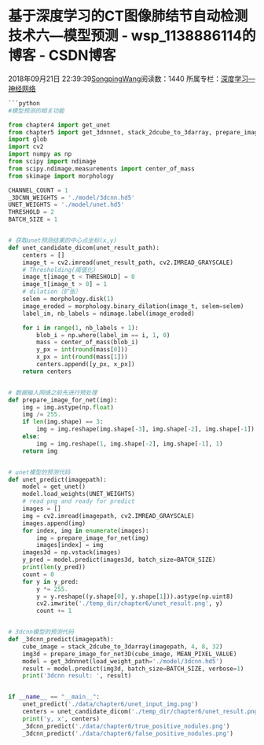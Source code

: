 # 基于深度学习的CT图像肺结节自动检测技术六—模型预测 - wsp_1138886114的博客 - CSDN博客





2018年09月21日 22:39:39[SongpingWang](https://me.csdn.net/wsp_1138886114)阅读数：1440
所属专栏：[深度学习—神经网络](https://blog.csdn.net/column/details/27368.html)









```python
```python
#模型预测的相关功能

from chapter4 import get_unet
from chapter5 import get_3dnnnet, stack_2dcube_to_3darray, prepare_image_for_net3D, MEAN_PIXEL_VALUE
import glob
import cv2
import numpy as np
from scipy import ndimage
from scipy.ndimage.measurements import center_of_mass
from skimage import morphology

CHANNEL_COUNT = 1
_3DCNN_WEIGHTS = './model/3dcnn.hd5'
UNET_WEIGHTS = './model/unet.hd5'
THRESHOLD = 2
BATCH_SIZE = 1


# 获取unet预测结果的中心点坐标(x,y)
def unet_candidate_dicom(unet_result_path):
    centers = []
    image_t = cv2.imread(unet_result_path, cv2.IMREAD_GRAYSCALE)
    # Thresholding(阈值化)
    image_t[image_t < THRESHOLD] = 0
    image_t[image_t > 0] = 1
    # dilation（扩张）
    selem = morphology.disk(1)
    image_eroded = morphology.binary_dilation(image_t, selem=selem)
    label_im, nb_labels = ndimage.label(image_eroded)

    for i in range(1, nb_labels + 1):
        blob_i = np.where(label_im == i, 1, 0)
        mass = center_of_mass(blob_i)
        y_px = int(round(mass[0]))
        x_px = int(round(mass[1]))
        centers.append([y_px, x_px])
    return centers


# 数据输入网络之前先进行预处理
def prepare_image_for_net(img):
    img = img.astype(np.float)
    img /= 255.
    if len(img.shape) == 3:
        img = img.reshape(img.shape[-3], img.shape[-2], img.shape[-1])
    else:
        img = img.reshape(1, img.shape[-2], img.shape[-1], 1)
    return img


# unet模型的预测代码
def unet_predict(imagepath):
    model = get_unet()
    model.load_weights(UNET_WEIGHTS)
    # read png and ready for predict
    images = []
    img = cv2.imread(imagepath, cv2.IMREAD_GRAYSCALE)
    images.append(img)
    for index, img in enumerate(images):
        img = prepare_image_for_net(img)
        images[index] = img
    images3d = np.vstack(images)
    y_pred = model.predict(images3d, batch_size=BATCH_SIZE)
    print(len(y_pred))
    count = 0
    for y in y_pred:
        y *= 255.
        y = y.reshape((y.shape[0], y.shape[1])).astype(np.uint8)
        cv2.imwrite('./temp_dir/chapter6/unet_result.png', y)
        count += 1


# 3dcnn模型的预测代码
def _3dcnn_predict(imagepath):
    cube_image = stack_2dcube_to_3darray(imagepath, 4, 8, 32)
    img3d = prepare_image_for_net3D(cube_image, MEAN_PIXEL_VALUE)
    model = get_3dnnnet(load_weight_path='./model/3dcnn.hd5')
    result = model.predict(img3d, batch_size=BATCH_SIZE, verbose=1)
    print('3dcnn result: ', result)


if __name__ == "__main__":
    unet_predict('./data/chapter6/unet_input_img.png')
    centers = unet_candidate_dicom('./temp_dir/chapter6/unet_result.png')
    print('y, x', centers)
    _3dcnn_predict('./data/chapter6/true_positive_nodules.png')
    _3dcnn_predict('./data/chapter6/false_positive_nodules.png')
```
```



